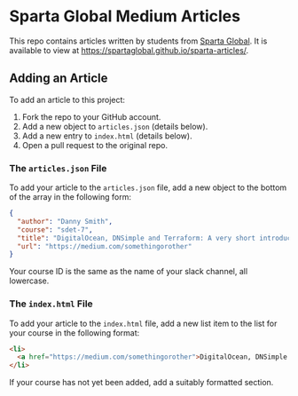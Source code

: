 # Sparta Global Medium Articles

This repo contains articles written by students from [Sparta Global](http://spartaglobal.com). It is available to view at https://spartaglobal.github.io/sparta-articles/. 

## Adding an Article

To add an article to this project:

1. Fork the repo to your GitHub account.
2. Add a new object to `articles.json` (details below).
3. Add a new entry to `index.html` (details below).
4. Open a pull request to the original repo.

### The `articles.json` File

To add your article to the `articles.json` file, add a new object to the bottom of the array in the following form:

```json
{
  "author": "Danny Smith",
  "course": "sdet-7",
  "title": "DigitalOcean, DNSimple and Terraform: A very short introduction",
  "url": "https://medium.com/somethingorother"
}
```

Your course ID is the same as the name of your slack channel, all lowercase.

### The `index.html` File

To add your article to the `index.html` file, add a new list item to the list for your course in the following format:

```html
<li>
  <a href="https://medium.com/somethingorother">DigitalOcean, DNSimple and Terraform: A very short introduction</a> by <i>Danny Smith</i>
</li>
```

If your course has not yet been added, add a suitably formatted section.
